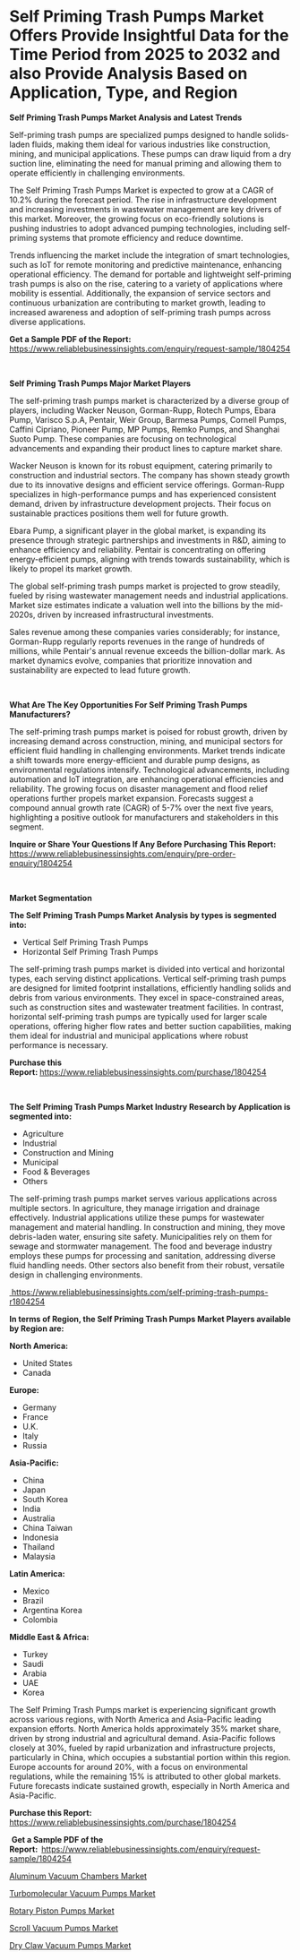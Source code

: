 <p><h1>Self Priming Trash Pumps Market Offers Provide Insightful Data for the Time Period from 2025 to 2032 and also Provide Analysis Based on Application, Type, and Region</h1></p><p><strong>Self Priming Trash Pumps Market Analysis and Latest Trends</strong></p>
<p><p>Self-priming trash pumps are specialized pumps designed to handle solids-laden fluids, making them ideal for various industries like construction, mining, and municipal applications. These pumps can draw liquid from a dry suction line, eliminating the need for manual priming and allowing them to operate efficiently in challenging environments.</p><p>The Self Priming Trash Pumps Market is expected to grow at a CAGR of 10.2% during the forecast period. The rise in infrastructure development and increasing investments in wastewater management are key drivers of this market. Moreover, the growing focus on eco-friendly solutions is pushing industries to adopt advanced pumping technologies, including self-priming systems that promote efficiency and reduce downtime.</p><p>Trends influencing the market include the integration of smart technologies, such as IoT for remote monitoring and predictive maintenance, enhancing operational efficiency. The demand for portable and lightweight self-priming trash pumps is also on the rise, catering to a variety of applications where mobility is essential. Additionally, the expansion of service sectors and continuous urbanization are contributing to market growth, leading to increased awareness and adoption of self-priming trash pumps across diverse applications.</p></p>
<p><strong>Get a Sample PDF of the Report:&nbsp;</strong> <a href="https://www.reliablebusinessinsights.com/enquiry/request-sample/1804254?utm_campaign=63&utm_medium=2&utm_source=Github&utm_content=ia&utm_term=19022025&utm_id=self-priming-trash-pumps">https://www.reliablebusinessinsights.com/enquiry/request-sample/1804254</a></p>
<p>&nbsp;</p>
<p><strong>Self Priming Trash Pumps Major Market Players</strong></p>
<p><p>The self-priming trash pumps market is characterized by a diverse group of players, including Wacker Neuson, Gorman-Rupp, Rotech Pumps, Ebara Pump, Varisco S.p.A, Pentair, Weir Group, Barmesa Pumps, Cornell Pumps, Caffini Cipriano, Pioneer Pump, MP Pumps, Remko Pumps, and Shanghai Suoto Pump. These companies are focusing on technological advancements and expanding their product lines to capture market share.</p><p>Wacker Neuson is known for its robust equipment, catering primarily to construction and industrial sectors. The company has shown steady growth due to its innovative designs and efficient service offerings. Gorman-Rupp specializes in high-performance pumps and has experienced consistent demand, driven by infrastructure development projects. Their focus on sustainable practices positions them well for future growth.</p><p>Ebara Pump, a significant player in the global market, is expanding its presence through strategic partnerships and investments in R&D, aiming to enhance efficiency and reliability. Pentair is concentrating on offering energy-efficient pumps, aligning with trends towards sustainability, which is likely to propel its market growth.</p><p>The global self-priming trash pumps market is projected to grow steadily, fueled by rising wastewater management needs and industrial applications. Market size estimates indicate a valuation well into the billions by the mid-2020s, driven by increased infrastructural investments.</p><p>Sales revenue among these companies varies considerably; for instance, Gorman-Rupp regularly reports revenues in the range of hundreds of millions, while Pentair's annual revenue exceeds the billion-dollar mark. As market dynamics evolve, companies that prioritize innovation and sustainability are expected to lead future growth.</p></p>
<p>&nbsp;</p>
<p><strong>What Are The Key Opportunities For Self Priming Trash Pumps Manufacturers?</strong></p>
<p><p>The self-priming trash pumps market is poised for robust growth, driven by increasing demand across construction, mining, and municipal sectors for efficient fluid handling in challenging environments. Market trends indicate a shift towards more energy-efficient and durable pump designs, as environmental regulations intensify. Technological advancements, including automation and IoT integration, are enhancing operational efficiencies and reliability. The growing focus on disaster management and flood relief operations further propels market expansion. Forecasts suggest a compound annual growth rate (CAGR) of 5-7% over the next five years, highlighting a positive outlook for manufacturers and stakeholders in this segment.</p></p>
<p><strong>Inquire or Share Your Questions If Any Before Purchasing This Report:</strong> <a href="https://www.reliablebusinessinsights.com/enquiry/pre-order-enquiry/1804254?utm_campaign=63&utm_medium=2&utm_source=Github&utm_content=ia&utm_term=19022025&utm_id=self-priming-trash-pumps">https://www.reliablebusinessinsights.com/enquiry/pre-order-enquiry/1804254</a></p>
<p>&nbsp;</p>
<p><strong>Market Segmentation</strong></p>
<p><strong>The Self Priming Trash Pumps Market Analysis by types is segmented into:</strong></p>
<p><ul><li>Vertical Self Priming Trash Pumps</li><li>Horizontal Self Priming Trash Pumps</li></ul></p>
<p><p>The self-priming trash pumps market is divided into vertical and horizontal types, each serving distinct applications. Vertical self-priming trash pumps are designed for limited footprint installations, efficiently handling solids and debris from various environments. They excel in space-constrained areas, such as construction sites and wastewater treatment facilities. In contrast, horizontal self-priming trash pumps are typically used for larger scale operations, offering higher flow rates and better suction capabilities, making them ideal for industrial and municipal applications where robust performance is necessary.</p></p>
<p><strong>Purchase this Report:&nbsp;</strong><a href="https://www.reliablebusinessinsights.com/purchase/1804254?utm_campaign=63&utm_medium=2&utm_source=Github&utm_content=ia&utm_term=19022025&utm_id=self-priming-trash-pumps">https://www.reliablebusinessinsights.com/purchase/1804254</a></p>
<p>&nbsp;</p>
<p><strong>The Self Priming Trash Pumps Market Industry Research by Application is segmented into:</strong></p>
<p><ul><li>Agriculture</li><li>Industrial</li><li>Construction and Mining</li><li>Municipal</li><li>Food & Beverages</li><li>Others</li></ul></p>
<p><p>The self-priming trash pumps market serves various applications across multiple sectors. In agriculture, they manage irrigation and drainage effectively. Industrial applications utilize these pumps for wastewater management and material handling. In construction and mining, they move debris-laden water, ensuring site safety. Municipalities rely on them for sewage and stormwater management. The food and beverage industry employs these pumps for processing and sanitation, addressing diverse fluid handling needs. Other sectors also benefit from their robust, versatile design in challenging environments.</p></p>
<p><a href="https://www.reliablebusinessinsights.com/self-priming-trash-pumps-r1804254?utm_campaign=63&utm_medium=2&utm_source=Github&utm_content=ia&utm_term=19022025&utm_id=self-priming-trash-pumps">&nbsp;https://www.reliablebusinessinsights.com/self-priming-trash-pumps-r1804254</a></p>
<p><strong>In terms of Region, the Self Priming Trash Pumps Market Players available by Region are:</strong></p>
<p>
    <p> <strong> North America: </strong>
        <ul>
            <li>United States</li>
            <li>Canada</li>
        </ul>
        </p> 
    <p> <strong> Europe: </strong>
        <ul>
            <li>Germany</li>
            <li>France</li>
            <li>U.K.</li>
            <li>Italy</li>
            <li>Russia</li>
        </ul>
        </p> 
    <p> <strong> Asia-Pacific: </strong>
        <ul>
            <li>China</li>
            <li>Japan</li>
            <li>South Korea</li>
            <li>India</li>
            <li>Australia</li>
            <li>China Taiwan</li>
            <li>Indonesia</li>
            <li>Thailand</li>
            <li>Malaysia</li>
        </ul>
        </p> 
    <p> <strong> Latin America: </strong>
        <ul>
            <li>Mexico</li>
            <li>Brazil</li>
            <li>Argentina Korea</li>
            <li>Colombia</li>
        </ul>
        </p> 
    <p> <strong> Middle East & Africa: </strong>
        <ul>
            <li>Turkey</li>
            <li>Saudi</li>
            <li>Arabia</li>
            <li>UAE</li>
            <li>Korea</li>
        </ul>
    </p>
    </p>
<p><p>The Self Priming Trash Pumps market is experiencing significant growth across various regions, with North America and Asia-Pacific leading expansion efforts. North America holds approximately 35% market share, driven by strong industrial and agricultural demand. Asia-Pacific follows closely at 30%, fueled by rapid urbanization and infrastructure projects, particularly in China, which occupies a substantial portion within this region. Europe accounts for around 20%, with a focus on environmental regulations, while the remaining 15% is attributed to other global markets. Future forecasts indicate sustained growth, especially in North America and Asia-Pacific.</p></p>
<p><strong>Purchase this Report: </strong><a href="https://www.reliablebusinessinsights.com/purchase/1804254?utm_campaign=63&utm_medium=2&utm_source=Github&utm_content=ia&utm_term=19022025&utm_id=self-priming-trash-pumps">https://www.reliablebusinessinsights.com/purchase/1804254</a></p>
<p>&nbsp;<strong>Get a Sample PDF of the Report:&nbsp;&nbsp;</strong><a href="https://www.reliablebusinessinsights.com/enquiry/request-sample/1804254?utm_campaign=63&utm_medium=2&utm_source=Github&utm_content=ia&utm_term=19022025&utm_id=self-priming-trash-pumps">https://www.reliablebusinessinsights.com/enquiry/request-sample/1804254</a></p>
<p><strong></strong></p>
<p><p><a href="https://github.com/ugurgyuri/Market-Research-Report-List-1/blob/main/aluminum-vacuum-chambers-market.md?utm_campaign=63&utm_medium=2&utm_source=Github&utm_content=ia&utm_term=19022025&utm_id=self-priming-trash-pumps">Aluminum Vacuum Chambers Market</a></p><p><a href="https://github.com/vilolakoreni/Market-Research-Report-List-1/blob/main/turbomolecular-vacuum-pumps-market.md?utm_campaign=63&utm_medium=2&utm_source=Github&utm_content=ia&utm_term=19022025&utm_id=self-priming-trash-pumps">Turbomolecular Vacuum Pumps Market</a></p><p><a href="https://github.com/paljuhubeyde/Market-Research-Report-List-1/blob/main/rotary-piston-pumps-market.md?utm_campaign=63&utm_medium=2&utm_source=Github&utm_content=ia&utm_term=19022025&utm_id=self-priming-trash-pumps">Rotary Piston Pumps Market</a></p><p><a href="https://github.com/rrapajecundi/Market-Research-Report-List-1/blob/main/scroll-vacuum-pumps-market.md?utm_campaign=63&utm_medium=2&utm_source=Github&utm_content=ia&utm_term=19022025&utm_id=self-priming-trash-pumps">Scroll Vacuum Pumps Market</a></p><p><a href="https://github.com/miottaredlin79/Market-Research-Report-List-1/blob/main/dry-claw-vacuum-pumps-market.md?utm_campaign=63&utm_medium=2&utm_source=Github&utm_content=ia&utm_term=19022025&utm_id=self-priming-trash-pumps">Dry Claw Vacuum Pumps Market</a></p></p>